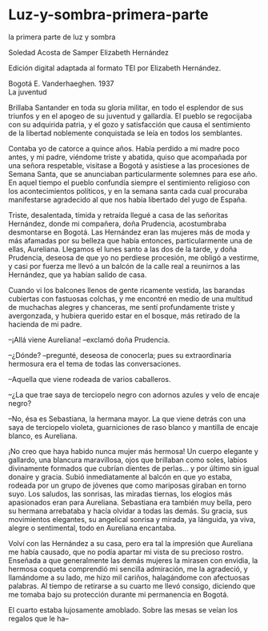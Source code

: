 # Luz-y-sombra-primera-parte
la primera parte de luz y sombra
<?xml version="1.0" encoding="UTF-8"?>
<?xml-model href="https://vault.tei-c.org/P5/current/xml/tei/custom/schema/relaxng/tei_simplePrint.rng" type="application/xml" schematypens="http://relaxng.org/ns/structure/1.0"?>
<TEI xmlns="http://www.tei-c.org/ns/1.0">
  <teiHeader>
    <fileDesc>
      <titleStmt>
        <title>Luz y sombra (fragmento 81–83)</title>
        <author>Soledad Acosta de Samper</author>
        <editor>Elizabeth Hernández</editor>
      </titleStmt>
      <publicationStmt>
        <p>Edición digital adaptada al formato TEI por Elizabeth Hernández.</p>
      </publicationStmt>
      <sourceDesc>
        <bibl>
          <pubPlace>Bogotá</pubPlace>
          <publisher>E. Vanderhaeghen.</publisher>
          <date>1937</date>
        </bibl>
      </sourceDesc>
    </fileDesc>
  </teiHeader>
  <text>
    <body>
      <div>
        <head>La juventud</head>
        <p>Brillaba Santander en toda su gloria militar, en todo el esplendor de sus triunfos y en el apogeo de su juventud y gallardía. El pueblo se regocijaba con su adquirida patria, y el gozo y satisfacción que causa el sentimiento de la libertad noblemente conquistada se leía en todos los semblantes.</p>
        <p>Contaba yo de catorce a quince años. Había perdido a mi madre poco antes, y mi padre, viéndome triste y abatida, quiso que acompañada por una señora respetable, visitase a Bogotá y asistiese a las procesiones de Semana Santa, que se anunciaban particularmente solemnes para ese año. En aquel tiempo el pueblo confundía siempre el sentimiento religioso con los acontecimientos políticos, y en la semana santa cada cual procuraba manifestarse agradecido al que nos había libertado del yugo de España.</p>
        <p>Triste, desalentada, tímida y retraída llegué a casa de las señoritas Hernández, donde mi compañera, doña Prudencia, acostumbraba desmontarse en Bogotá. Las Hernández eran las mujeres más de moda y más afamadas por su belleza que había entonces, particularmente una de ellas, Aureliana. Llegamos el lunes santo a las dos de la tarde, y doña Prudencia, deseosa de que yo no perdiese procesión, me obligó a vestirme, y casi por fuerza me llevó a un balcón de la calle real a reunirnos a las Hernández, que ya habían salido de casa.</p>
        <p>Cuando vi los balcones llenos de gente ricamente vestida, las barandas cubiertas con fastuosas colchas, y me encontré en medio de una multitud de muchachas alegres y chanceras, me sentí profundamente triste y avergonzada, y hubiera querido estar en el bosque, más retirado de la hacienda de mi padre.</p>
        <p>–¡Allá viene Aureliana! –exclamó doña Prudencia.</p>
        <p>–¿Dónde? –pregunté, deseosa de conocerla; pues su extraordinaria hermosura era el tema de todas las conversaciones.</p>
        <p>–Aquella que viene rodeada de varios caballeros.</p>
        <p>–¿La que trae saya de terciopelo negro con adornos azules y velo de encaje negro?</p>
        <p>–No, ésa es Sebastiana, la hermana mayor. La que viene detrás con una saya de terciopelo violeta, guarniciones de raso blanco y mantilla de encaje blanco, es Aureliana.</p>
        <p>¡No creo que haya habido nunca mujer más hermosa! Un cuerpo elegante y gallardo, una blancura maravillosa, ojos que brillaban como soles, labios divinamente formados que cubrían dientes de perlas... y por último sin igual donaire y gracia. Subió inmediatamente al balcón en que yo estaba, rodeada por un grupo de jóvenes que como mariposas giraban en torno suyo. Los saludos, las sonrisas, las miradas tiernas, los elogios más apasionados eran para Aureliana. Sebastiana era también muy bella, pero su hermana arrebataba y hacía olvidar a todas las demás. Su gracia, sus movimientos elegantes, su angelical sonrisa y mirada, ya lánguida, ya viva, alegre o sentimental, todo en Aureliana encantaba.</p>
        <p>Volví con las Hernández a su casa, pero era tal la impresión que Aureliana me había causado, que no podía apartar mi vista de su precioso rostro. Enseñada a que generalmente las demás mujeres la mirasen con envidia, la hermosa coqueta comprendió mi sencilla admiración, me la agradeció, y llamándome a su lado, me hizo mil cariños, halagándome con afectuosas palabras. Al tiempo de retirarse a su cuarto me llevó consigo, diciendo que me tomaba bajo su protección durante mi permanencia en Bogotá.</p>
        <p>El cuarto estaba lujosamente amoblado. Sobre las mesas se veían los regalos que le ha–</p>
      </div>
    </body>
  </text>
</TEI>
